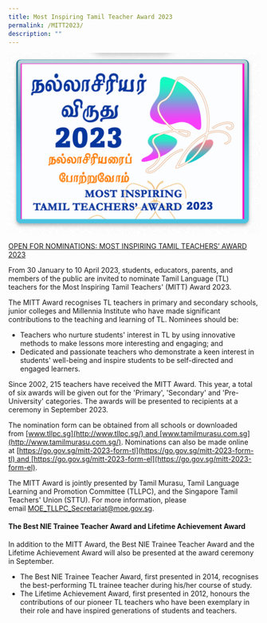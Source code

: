 ```yaml
---
title: Most Inspiring Tamil Teacher Award 2023
permalink: /MITT2023/
description: ""
---
```



![](/images/2023_MITT_thumbnail.png)

[OPEN FOR NOMINATIONS: MOST INSPIRING TAMIL TEACHERS’ AWARD 2023](/files/Press%20Release_Nominations%20for%20Most%20Inspiring%20Tamil%20Teachers%20Award%202023.pdf)

From 30 January to 10 April 2023, students, educators, parents, and members of the public are invited to nominate Tamil Language (TL) teachers for the Most Inspiring Tamil Teachers' (MITT) Award 2023.

The MITT Award recognises TL teachers in primary and secondary schools, junior colleges and Millennia Institute who have made significant contributions to the teaching and learning of TL. Nominees should be:

*   Teachers who nurture students' interest in TL by using innovative methods to make lessons more interesting and engaging; and
*   Dedicated and passionate teachers who demonstrate a keen interest in students' well-being and inspire students to be self-directed and engaged learners.

Since 2002, 215 teachers have received the MITT Award. This year, a total of six awards will be given out for the 'Primary', 'Secondary' and 'Pre-University' categories. The awards will be presented to recipients at a ceremony in September 2023.

The nomination form can be obtained from all schools or downloaded from [www.tllpc.sg](http://www.tllpc.sg/) and [www.tamilmurasu.com.sg](http://www.tamilmurasu.com.sg/). Nominations can also be made online at [https://go.gov.sg/mitt-2023-form-tl](https://go.gov.sg/mitt-2023-form-tl) and [https://go.gov.sg/mitt-2023-form-el](https://go.gov.sg/mitt-2023-form-el).

The MITT Award is jointly presented by Tamil Murasu, Tamil Language Learning and Promotion Committee (TLLPC), and the Singapore Tamil Teachers' Union (STTU). For more information, please email [MOE\_TLLPC\_Secretariat@moe.gov.sg](mailto:MOE_TLLPC_Secretariat@moe.gov.sg).

#### The Best NIE Trainee Teacher Award and Lifetime Achievement Award

In addition to the MITT Award, the Best NIE Trainee Teacher Award and the Lifetime Achievement Award will also be presented at the award ceremony in September.

*   The Best NIE Trainee Teacher Award, first presented in 2014, recognises the best-performing TL trainee teacher during his/her course of study.
*   The Lifetime Achievement Award, first presented in 2012, honours the contributions of our pioneer TL teachers who have been exemplary in their role and have inspired generations of students and teachers.